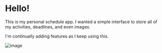 # Hello!

This is my personal schedule app. I wanted a simple interface to store all of my activities, deadlines, and even images.

I'm continually adding features as I keep using this. 

![image](https://user-images.githubusercontent.com/60787559/201048831-ddc2c6cd-c206-4cea-9fb8-3f8ed53b24a6.png)



